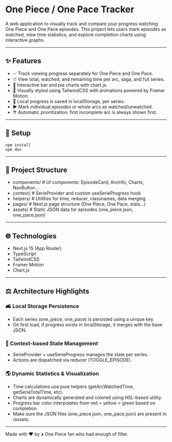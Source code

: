 # One Piece / One Pace Tracker

A web application to visually track and compare your progress watching One Piece and One Pace episodes. This project lets users mark episodes as watched, view time statistics, and explore completion charts using interactive graphs.

---

## ✨ Features

- ✅ Track viewing progress separately for One Piece and One Pace.
- ⏱ View total, watched, and remaining time per arc, saga, and full series.
- 🔺 Interactive bar and pie charts with chart.js.
- 🌟 Visually styled using TailwindCSS with animations powered by Framer Motion.
- 🔐 Local progress is saved in localStorage, per series.
- ▶ Mark individual episodes or whole arcs as watched/unwatched.
- ⇈ Automatic prioritization: first incomplete arc is always shown first.

---

## 🔧 Setup

```
npm install
npm dev
```

---

## 📁 Project Structure

- components/ # UI components: EpisodeCard, ArcInfo, Charts, NavButton...
- context/ # SerieProvider and custom useSerieProgress hook
- helpers/ # Utilities for time, reducer, classnames, data merging
- pages/ # Next.js page structure (One Piece, One Pace, stats...)
- assets/ # Static JSON data for episodes (one_piece.json, one_pace.json)

---

## 🌐 Technologies

- Next.js 15 (App Router)
- TypeScript
- TailwindCSS
- Framer Motion
- Chart.js

---

## ⚖️ Architecture Highlights

### 🛋‍ Local Storage Persistence

- Each series (one_piece, one_pace) is persisted using a unique key.
- On first load, if progress exists in localStorage, it merges with the base JSON.

### 🔄 Context-based State Management

- SerieProvider + useSerieProgress manages the state per series.
- Actions are dispatched via reducer (TOGGLE_EPISODE).

### 🌎 Dynamic Statistics & Visualization

- Time calculations use pure helpers (getArcWatchedTime, getSerieTotalTime, etc).
- Charts are dynamically generated and colored using HSL-based utility.
- Progress bar color interpolates from red > yellow > green based on completion.
- Make sure the JSON files (one_piece.json, one_pace.json) are present in /assets.

---

Made with ❤️ by a One Piece fan who had enough of filler.
